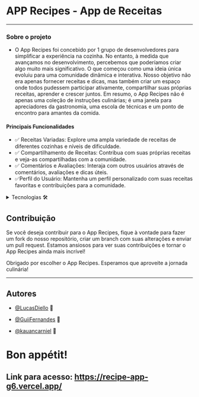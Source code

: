 
# APP Recipes - App de Receitas
---

### Sobre o projeto


- O App Recipes foi concebido por 1 grupo de desenvolvedores para simplificar a experiência na cozinha. No entanto, à medida que avançamos no desenvolvimento, percebemos que poderíamos criar algo muito mais significativo.
O que começou como uma ideia única evoluiu para uma comunidade dinâmica e interativa. Nosso objetivo não era apenas fornecer receitas e dicas, mas também criar um espaço onde todos pudessem participar ativamente, compartilhar suas próprias receitas, aprender e crescer juntos. Em resumo, o App Recipes não é apenas uma coleção de instruções culinárias; é uma janela para apreciadores da gastronomia, uma escola de técnicas e um ponto de encontro para amantes da comida.


#### Principais Funcionalidades
- ✅ Receitas Variadas: Explore uma ampla variedade de receitas de diferentes cozinhas e níveis de dificuldade.
- ✅ Compartilhamento de Receitas: Contribua com suas próprias receitas e veja-as compartilhadas com a comunidade.
- ✅ Comentários e Avaliações: Interaja com outros usuários através de comentários, avaliações e dicas úteis.
- ✅Perfil do Usuário: Mantenha um perfil personalizado com suas receitas favoritas e contribuições para a comunidade.

<details>
<summary>Tecnologias 🛠️</summary>

##### Linguagens de programação

<!-- Você pode encontrar os ícones das tecnologias em:
[DevIcons](https://devicon.dev/) -->

| Descrição                      | Tecnologia                                                                                                     |
|:------------------------------:|:--------------------------------------------------------------------------------------------------------------:|
| Linguagem de programação       | ![JavaScript Icon](https://cdn.jsdelivr.net/gh/devicons/devicon/icons/javascript/javascript-original.svg)           |
| Framework de desenvolvimento  | ![React](https://cdn.jsdelivr.net/gh/devicons/devicon/icons/react/react-original.svg)                          |
| Estilização                    | ![Tailwind CSS Icon](https://cdn.jsdelivr.net/gh/devicons/devicon/icons/tailwindcss/tailwindcss-original-wordmark.svg)           |
| Firebase                    | ![Firebase Icon](https://cdn.jsdelivr.net/gh/devicons/devicon/icons/firebase/firebase-plain.svg)|

</details>

## Contribuição
Se você deseja contribuir para o App Recipes, fique à vontade para fazer um fork do nosso repositório, criar um branch com suas alterações e enviar um pull request. Estamos ansiosos para ver suas contribuições e tornar o App Recipes ainda mais incrível!

Obrigado por escolher o App Recipes. Esperamos que aproveite a jornada culinária!

---
## Autores
- [@LucasDiello](https://github.com/LucasDiello) 📄

- [@GuiiFernandes](https://github.com/GuiiFernandes) 📄

- [@kauancarniel](https://github.com/kauancarniel) 📄


# Bon appétit!
## Link para acesso: https://recipe-app-g6.vercel.app/
